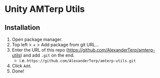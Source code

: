 # Unity AMTerp Utils

## Installation

1. Open package manager.
2. Top left > + > Add package from git URL...
3. Enter the URL of this repo (https://github.com/AlexanderTerp/amterp-utils) and add `.git` on the end.
   - i.e. `https://github.com/AlexanderTerp/amterp-utils.git`
4. Click `Add`.
5. Done!

